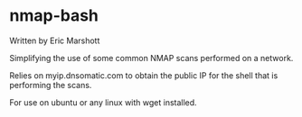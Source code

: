 nmap-bash
=========

Written by Eric Marshott

Simplifying the use of some common NMAP scans performed on a network.

Relies on myip.dnsomatic.com to obtain the public IP for the shell that is performing the scans.


For use on ubuntu or any linux with wget installed.
